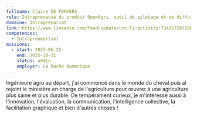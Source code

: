 ```yaml
---
fullname: Claire DE POMYERS
role: Intrapreneuse du produit OpenAgri, outil de pilotage et de diffusion des résultats de recherche et de développement agricole et rural
domaine: Intraprenariat
link: https://www.linkedin.com/feed/update/urn:li:activity:7343172872967733250/
competences:
  - Intrapreneur(se)
missions:
  - start: 2025-06-25
    end: 2025-10-31
    status: admin
    employer: La Ruche Numérique
---
```

Ingénieure agro au départ, j'ai commencé dans le monde du cheval puis ai rejoint le ministère en charge de l'agriculture pour œuvrer à une agriculture plus saine et plus durable. De tempérament curieux, je m'intéresse aussi à l'innovation, l'évaluation, la communication, l'intelligence collective, la facilitation graphique et bien d'autres choses !